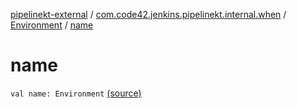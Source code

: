 [pipelinekt-external](../../index.md) / [com.code42.jenkins.pipelinekt.internal.when](../index.md) / [Environment](index.md) / [name](./name.md)

# name

`val name: Environment` [(source)](https://github.com/code42/pipelinekt/tree/master/internal/src/main/kotlin/com/code42/jenkins/pipelinekt/internal/when/Environment.kt#L7)